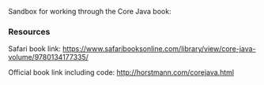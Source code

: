 Sandbox for working through the Core Java book:

### Resources

Safari book link: https://www.safaribooksonline.com/library/view/core-java-volume/9780134177335/

Official book link including code: http://horstmann.com/corejava.html